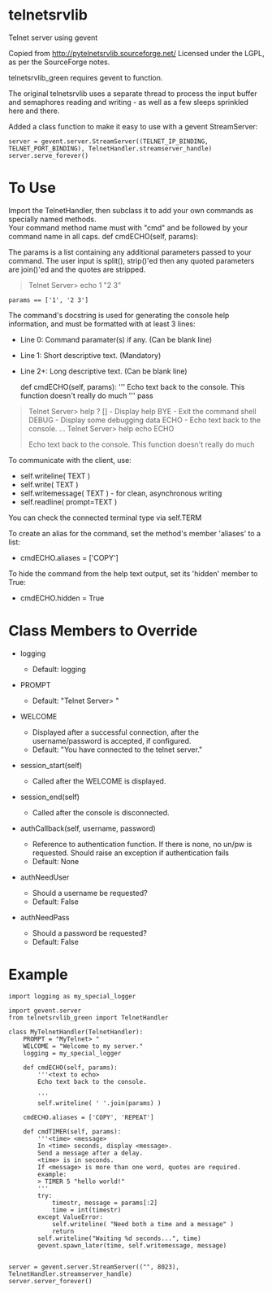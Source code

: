 telnetsrvlib
============

Telnet server using gevent

Copied from http://pytelnetsrvlib.sourceforge.net/
Licensed under the LGPL, as per the SourceForge notes.

telnetsrvlib_green requires gevent to function.

The original telnetsrvlib uses a separate thread to process the input buffer and
semaphores reading and writing - as well as a few sleeps sprinkled here and there.

Added a class function to make it easy to use with a gevent StreamServer:

    server = gevent.server.StreamServer((TELNET_IP_BINDING, TELNET_PORT_BINDING), TelnetHandler.streamserver_handle)
    server.serve_forever()


# To Use #

Import the TelnetHandler, then subclass it to add your own commands as specially named methods.  
Your command method name must with "cmd" and be followed by your command name in all caps.
    def cmdECHO(self, params):

The params is a list containing any additional parameters passed to your command.  The user
input is split(), strip()'ed then any quoted parameters are join()'ed and the quotes are stripped.
> Telnet Server> echo 1  "2    3"

    params == ['1', '2 3']

The command's docstring is used for generating the console help information, and must be formatted
with at least 3 lines:

 * Line 0:  Command paramater(s) if any. (Can be blank line)
 * Line 1:  Short descriptive text. (Mandatory)
 * Line 2+: Long descriptive text. (Can be blank line)

    def cmdECHO(self, params):
        '''<text to echo>
        Echo text back to the console.
        This function doesn't really do much
        '''
        pass

> Telnet Server> help
> ? [<command>] - Display help
> BYE - Exit the command shell
> DEBUG - Display some debugging data
> ECHO <text to echo> - Echo text back to the console.
...
> Telnet Server> help echo
> ECHO <text to echo>
> 
> Echo text back to the console.
> This function doesn't really do much


To communicate with the client, use:
 
 * self.writeline( TEXT ) 
 * self.write( TEXT )
 * self.writemessage( TEXT ) - for clean, asynchronous writing
 * self.readline( prompt=TEXT )

You can check the connected terminal type via self.TERM

To create an alias for the command, set the method's member 'aliases' to a list:
 * cmdECHO.aliases = ['COPY']
 
To hide the command from the help text output, set its 'hidden' member to True:
 * cmdECHO.hidden = True


# Class Members to Override #


 * logging
    * Default: logging

 * PROMPT
    * Default: "Telnet Server> "
     
 * WELCOME
    * Displayed after a successful connection, 
     after the username/password is accepted, 
     if configured.
    * Default: "You have connected to the telnet server."
 
 * session_start(self)
    * Called after the WELCOME is displayed.
    
 * session_end(self)
    * Called after the console is disconnected.
     
 * authCallback(self, username, password) 
    * Reference to authentication function. If
     there is none, no un/pw is requested. Should
     raise an exception if authentication fails
    * Default: None

 * authNeedUser 
    * Should a username be requested?
    * Default: False

 * authNeedPass
    * Should a password be requested?
    * Default: False


# Example #
    import logging as my_special_logger
    
    import gevent.server
    from telnetsrvlib_green import TelnetHandler
     
    class MyTelnetHandler(TelnetHandler):
        PROMPT = "MyTelnet> "
        WELCOME = "Welcome to my server."
        logging = my_special_logger
        
        def cmdECHO(self, params):
            '''<text to echo>
            Echo text back to the console.
            
            '''
            self.writeline( ' '.join(params) )
        
        cmdECHO.aliases = ['COPY', 'REPEAT']
        
        def cmdTIMER(self, params):
            '''<time> <message>
            In <time> seconds, display <message>.
            Send a message after a delay.
            <time> is in seconds.
            If <message> is more than one word, quotes are required.
            example: 
            > TIMER 5 "hello world!"
            '''
            try:
                timestr, message = params[:2]
                time = int(timestr)
            except ValueError:
                self.writeline( "Need both a time and a message" )
                return
            self.writeline("Waiting %d seconds...", time)
            gevent.spawn_later(time, self.writemessage, message)
    
    
    server = gevent.server.StreamServer(("", 8023), TelnetHandler.streamserver_handle)
    server.server_forever()

